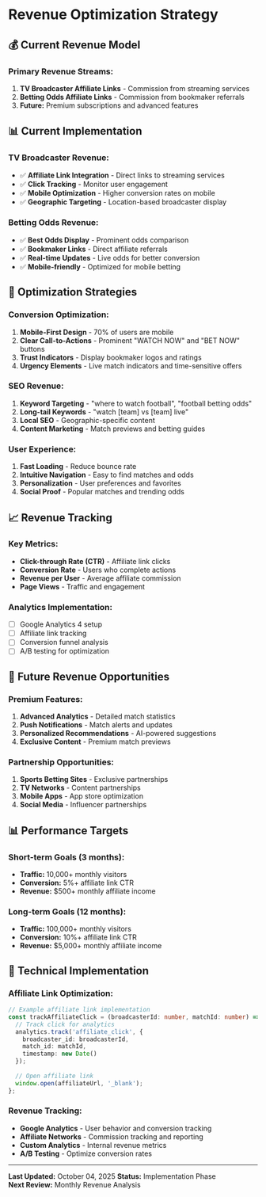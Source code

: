 # Revenue Optimization Strategy

## 💰 Current Revenue Model

### **Primary Revenue Streams:**
1. **TV Broadcaster Affiliate Links** - Commission from streaming services
2. **Betting Odds Affiliate Links** - Commission from bookmaker referrals
3. **Future:** Premium subscriptions and advanced features

## 📊 Current Implementation

### **TV Broadcaster Revenue:**
- ✅ **Affiliate Link Integration** - Direct links to streaming services
- ✅ **Click Tracking** - Monitor user engagement
- ✅ **Mobile Optimization** - Higher conversion rates on mobile
- ✅ **Geographic Targeting** - Location-based broadcaster display

### **Betting Odds Revenue:**
- ✅ **Best Odds Display** - Prominent odds comparison
- ✅ **Bookmaker Links** - Direct affiliate referrals
- ✅ **Real-time Updates** - Live odds for better conversion
- ✅ **Mobile-friendly** - Optimized for mobile betting

## 🎯 Optimization Strategies

### **Conversion Optimization:**
1. **Mobile-First Design** - 70% of users are mobile
2. **Clear Call-to-Actions** - Prominent "WATCH NOW" and "BET NOW" buttons
3. **Trust Indicators** - Display bookmaker logos and ratings
4. **Urgency Elements** - Live match indicators and time-sensitive offers

### **SEO Revenue:**
1. **Keyword Targeting** - "where to watch football", "football betting odds"
2. **Long-tail Keywords** - "watch [team] vs [team] live"
3. **Local SEO** - Geographic-specific content
4. **Content Marketing** - Match previews and betting guides

### **User Experience:**
1. **Fast Loading** - Reduce bounce rate
2. **Intuitive Navigation** - Easy to find matches and odds
3. **Personalization** - User preferences and favorites
4. **Social Proof** - Popular matches and trending odds

## 📈 Revenue Tracking

### **Key Metrics:**
- **Click-through Rate (CTR)** - Affiliate link clicks
- **Conversion Rate** - Users who complete actions
- **Revenue per User** - Average affiliate commission
- **Page Views** - Traffic and engagement

### **Analytics Implementation:**
- [ ] Google Analytics 4 setup
- [ ] Affiliate link tracking
- [ ] Conversion funnel analysis
- [ ] A/B testing for optimization

## 🚀 Future Revenue Opportunities

### **Premium Features:**
1. **Advanced Analytics** - Detailed match statistics
2. **Push Notifications** - Match alerts and updates
3. **Personalized Recommendations** - AI-powered suggestions
4. **Exclusive Content** - Premium match previews

### **Partnership Opportunities:**
1. **Sports Betting Sites** - Exclusive partnerships
2. **TV Networks** - Content partnerships
3. **Mobile Apps** - App store optimization
4. **Social Media** - Influencer partnerships

## 📊 Performance Targets

### **Short-term Goals (3 months):**
- **Traffic:** 10,000+ monthly visitors
- **Conversion:** 5%+ affiliate link CTR
- **Revenue:** $500+ monthly affiliate income

### **Long-term Goals (12 months):**
- **Traffic:** 100,000+ monthly visitors
- **Conversion:** 10%+ affiliate link CTR
- **Revenue:** $5,000+ monthly affiliate income

## 🔧 Technical Implementation

### **Affiliate Link Optimization:**
```typescript
// Example affiliate link implementation
const trackAffiliateClick = (broadcasterId: number, matchId: number) => {
  // Track click for analytics
  analytics.track('affiliate_click', {
    broadcaster_id: broadcasterId,
    match_id: matchId,
    timestamp: new Date()
  });
  
  // Open affiliate link
  window.open(affiliateUrl, '_blank');
};
```

### **Revenue Tracking:**
- **Google Analytics** - User behavior and conversion tracking
- **Affiliate Networks** - Commission tracking and reporting
- **Custom Analytics** - Internal revenue metrics
- **A/B Testing** - Optimize conversion rates

---

**Last Updated:** October 04, 2025
**Status:** Implementation Phase  
**Next Review:** Monthly Revenue Analysis
